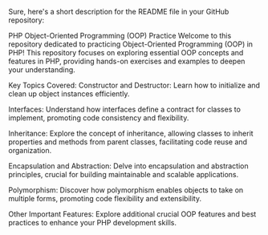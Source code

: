 
Sure, here's a short description for the README file in your GitHub repository:

PHP Object-Oriented Programming (OOP) Practice
Welcome to this repository dedicated to practicing Object-Oriented Programming (OOP) in PHP! This repository focuses on exploring essential OOP concepts and features in PHP, providing hands-on exercises and examples to deepen your understanding.

Key Topics Covered:
Constructor and Destructor: Learn how to initialize and clean up object instances efficiently.

Interfaces: Understand how interfaces define a contract for classes to implement, promoting code consistency and flexibility.

Inheritance: Explore the concept of inheritance, allowing classes to inherit properties and methods from parent classes, facilitating code reuse and organization.

Encapsulation and Abstraction: Delve into encapsulation and abstraction principles, crucial for building maintainable and scalable applications.

Polymorphism: Discover how polymorphism enables objects to take on multiple forms, promoting code flexibility and extensibility.

Other Important Features: Explore additional crucial OOP features and best practices to enhance your PHP development skills.
